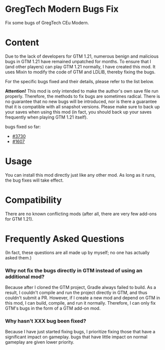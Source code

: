 # GregTech Modern Bugs Fix
Fix some bugs of GregTech CEu Modern.
# Content
Due to the lack of developers for GTM 1.21, numerous benign and malicious bugs in GTM 1.21 have remained unpatched for months. To ensure that I (and other players) can play GTM 1.21 normally, I have created this mod. It uses Mixin to modify the code of GTM and LDLIB, thereby fixing the bugs.

For the specific bugs fixed and their details, please refer to the list below.

**Attention!** This mod is only intended to make the author's own save file run properly. Therefore, the methods to fix bugs are sometimes radical. There is no guarantee that no new bugs will be introduced, nor is there a guarantee that it is compatible with all snapshot versions. Please make sure to back up your saves when using this mod (in fact, you should back up your saves frequently when playing GTM 1.21 itself).

bugs fixed so far:
- [#3730](https://github.com/GregTechCEu/GregTech-Modern/issues/3730)
- [#1607](https://github.com/GregTechCEu/GregTech-Modern/issues/1607)
# Usage
You can install this mod directly just like any other mod. As long as it runs, the bug fixes will take effect.
# Compatibility
There are no known conflicting mods (after all, there are very few add-ons for GTM 1.21).
# Frequently Asked Questions
(In fact, these questions are all made up by myself; no one has actually asked them.)
### Why not fix the bugs directly in GTM instead of using an additional mod?
Because after I cloned the GTM project, Gradle always failed to build. As a result, I couldn't compile and run the project directly in GTM, and thus couldn't submit a PR. However, if I create a new mod and depend on GTM in this mod, I can build, compile, and run it normally. Therefore, I can only fix GTM's bugs in the form of a GTM add-on mod.
### Why hasn't XXX bug been fixed?
Because I have just started fixing bugs, I prioritize fixing those that have a significant impact on gameplay. bugs that have little impact on normal gameplay are given lower priority.